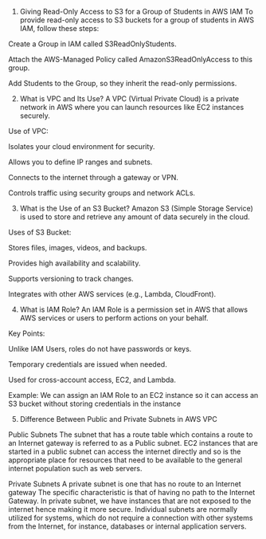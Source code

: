 1. Giving Read-Only Access to S3 for a Group of Students in AWS IAM
To provide read-only access to S3 buckets for a group of students in AWS IAM, follow these steps:

Create a Group in IAM called S3ReadOnlyStudents.

Attach the AWS-Managed Policy called AmazonS3ReadOnlyAccess to this group.

Add Students to the Group, so they inherit the read-only permissions.

2. What is VPC and Its Use?
A VPC (Virtual Private Cloud) is a private network in AWS where you can launch resources like EC2 instances securely.

Use of VPC:

Isolates your cloud environment for security.

Allows you to define IP ranges and subnets.

Connects to the internet through a gateway or VPN.

Controls traffic using security groups and network ACLs.

3. What is the Use of an S3 Bucket?
Amazon S3 (Simple Storage Service) is used to store and retrieve any amount of data securely in the cloud.

Uses of S3 Bucket:

Stores files, images, videos, and backups.

Provides high availability and scalability.

Supports versioning to track changes.

Integrates with other AWS services (e.g., Lambda, CloudFront).


4. What is IAM Role?
An IAM Role is a permission set in AWS that allows AWS services or users to perform actions on your behalf.

Key Points:

Unlike IAM Users, roles do not have passwords or keys.

Temporary credentials are issued when needed.

Used for cross-account access, EC2, and Lambda.

Example: We can assign an IAM Role to an EC2 instance so it can access an S3 bucket without storing credentials in the instance

5. Difference Between Public and Private Subnets in AWS VPC

Public Subnets
The subnet that has a route table which contains a route to an Internet gateway is referred to as a Public subnet. EC2 instances that are started in a public subnet can access the internet directly and so is the appropriate place for resources that need to be available to the general internet population such as web servers.

Private Subnets
A private subnet is one that has no route to an Internet gateway The specific characteristic is that of having no path to the Internet Gateway. In private subnet, we have instances that are not exposed to the internet hence making it more secure. Individual subnets are normally utilized for systems, which do not require a connection with other systems from the Internet, for instance, databases or internal application servers.
